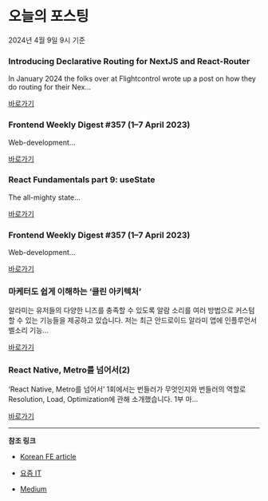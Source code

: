 # 오늘의 포스팅 
2024년 4월 9일 9시 기준 

### Introducing Declarative Routing for NextJS and React-Router 

 In January 2024 the folks over at Flightcontrol wrote up a post on how they do routing for their Nex... 

 [바로가기](https://medium.com/m/signin?actionUrl=https%3A%2F%2Fmedium.com%2F_%2Fbookmark%2Fp%2Fdbf34edc7542&operation=register&redirect=https%3A%2F%2Fjherr2020.medium.com%2Fintroducing-declarative-routing-for-nextjs-and-react-router-dbf34edc7542&source=---------0-84----------nextjs------bookmark_preview----a6bf2095_d917_4f52_956b_aee1a67725eb-------) 

### Frontend Weekly Digest #357 (1–7 April 2023) 

 Web-development... 

 [바로가기](https://medium.com/m/signin?actionUrl=https%3A%2F%2Fmedium.com%2F_%2Fbookmark%2Fp%2F14ac54277cf2&operation=register&redirect=https%3A%2F%2Ffrontender-ua.medium.com%2Ffrontend-weekly-digest-357-1-7-april-2023-14ac54277cf2&source=---------0-84----------front_end_development------bookmark_preview----06500779_d01a_4a6f_928f_57def03f3fb0-------) 

### React Fundamentals part 9: useState 

 The all-mighty state... 

 [바로가기](https://medium.com/m/signin?actionUrl=https%3A%2F%2Fmedium.com%2F_%2Fbookmark%2Fp%2Fc1f82c3509f7&operation=register&redirect=https%3A%2F%2Fbits-of-code.medium.com%2Freact-fundamentals-part-8-usestate-c1f82c3509f7&source=---------0-84----------react------bookmark_preview----f3da3482_4b02_4721_96c6_d03e1abfa085-------) 

### Frontend Weekly Digest #357 (1–7 April 2023) 

 Web-development... 

 [바로가기](https://medium.com/m/signin?actionUrl=https%3A%2F%2Fmedium.com%2F_%2Fbookmark%2Fp%2F14ac54277cf2&operation=register&redirect=https%3A%2F%2Ffrontender-ua.medium.com%2Ffrontend-weekly-digest-357-1-7-april-2023-14ac54277cf2&source=---------0-84----------javascript------bookmark_preview----d1aa140b_83cc_4fc8_ae83_51e9fb5f75c5-------) 

### 마케터도 쉽게 이해하는 ‘클린 아키텍처’ 

 알라미는 유저들의 다양한 니즈를 충족할 수 있도록 알람 소리를 여러 방법으로 커스텀할 수 있는 기능들을 제공하고 있습니다. 저는 최근 안드로이드 알라미 앱에 인플루언서 벨소리 기능... 

 [바로가기](https://yozm.wishket.com/magazine/detail/2532/) 

### React Native, Metro를 넘어서(2) 

 ‘React Native, Metro를 넘어서’ 1회에서는 번들러가 무엇인지와 번들러의 역할로 Resolution, Load, Optimization에 관해 소개했습니다. 1부 마... 

 [바로가기](https://yozm.wishket.com/magazine/detail/2529/) 

---

**참조 링크**

- [Korean FE article](https://kofearticle.substack.com) 

- [요즘 IT](https://yozm.wishket.com/magazine) 

- [Medium](https://medium.com) 


